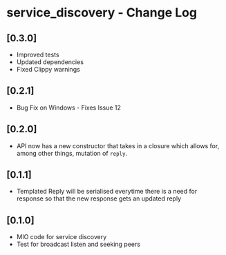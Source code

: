# service_discovery - Change Log

## [0.3.0]
- Improved tests
- Updated dependencies
- Fixed Clippy warnings

## [0.2.1]
- Bug Fix on Windows - Fixes Issue 12

## [0.2.0]
- API now has a new constructor that takes in a closure which allows for, among other things, mutation of `reply`.

## [0.1.1]
- Templated Reply will be serialised everytime there is a need for response so that the new response gets an
  updated reply

## [0.1.0]
- MIO code for service discovery
- Test for broadcast listen and seeking peers

